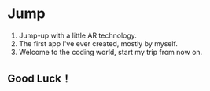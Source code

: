 # Jump
1. Jump-up with a little AR technology.  
2. The first app I've ever created, mostly by myself.  
3. Welcome to the coding world, start my trip from now on.  
## Good Luck！
